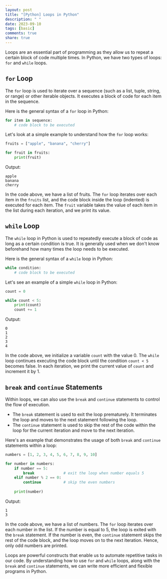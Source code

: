 ```yaml
---
layout: post
title: "[Python] Loops in Python"
description: " "
date: 2023-09-10
tags: [basic]
comments: true
share: true
---
```


Loops are an essential part of programming as they allow us to repeat a certain block of code multiple times. In Python, we have two types of loops: `for` and `while` loops.

## `for` Loop

The `for` loop is used to iterate over a sequence (such as a list, tuple, string, or range) or other iterable objects. It executes a block of code for each item in the sequence.

Here is the general syntax of a `for` loop in Python:

```python
for item in sequence:
    # code block to be executed
```

Let's look at a simple example to understand how the `for` loop works:

```python
fruits = ["apple", "banana", "cherry"]

for fruit in fruits:
    print(fruit)
```

Output:
```
apple
banana
cherry
```

In the code above, we have a list of fruits. The `for` loop iterates over each item in the `fruits` list, and the code block inside the loop (indented) is executed for each item. The `fruit` variable takes the value of each item in the list during each iteration, and we print its value.

## `while` Loop

The `while` loop in Python is used to repeatedly execute a block of code as long as a certain condition is true. It is generally used when we don't know beforehand how many times the loop needs to be executed.

Here is the general syntax of a `while` loop in Python:

```python
while condition:
    # code block to be executed
```

Let's see an example of a simple `while` loop in Python:

```python
count = 0

while count < 5:
    print(count)
    count += 1
```

Output:
```
0
1
2
3
4
```

In the code above, we initialize a variable `count` with the value 0. The `while` loop continues executing the code block until the condition `count < 5` becomes false. In each iteration, we print the current value of `count` and increment it by 1.

## `break` and `continue` Statements

Within loops, we can also use the `break` and `continue` statements to control the flow of execution.

- The `break` statement is used to exit the loop prematurely. It terminates the loop and moves to the next statement following the loop.
- The `continue` statement is used to skip the rest of the code within the loop for the current iteration and move to the next iteration.

Here's an example that demonstrates the usage of both `break` and `continue` statements within a loop:

```python
numbers = [1, 2, 3, 4, 5, 6, 7, 8, 9, 10]

for number in numbers:
    if number == 5:
        break             # exit the loop when number equals 5
    elif number % 2 == 0:
        continue          # skip the even numbers
    
    print(number)
```

Output:
```
1
3
```

In the code above, we have a list of numbers. The `for` loop iterates over each number in the list. If the number is equal to 5, the loop is exited with the `break` statement. If the number is even, the `continue` statement skips the rest of the code block, and the loop moves on to the next iteration. Hence, only odd numbers are printed.

Loops are powerful constructs that enable us to automate repetitive tasks in our code. By understanding how to use `for` and `while` loops, along with the `break` and `continue` statements, we can write more efficient and flexible programs in Python.